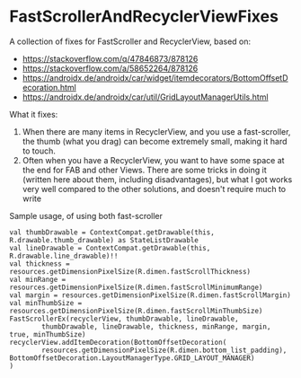 # FastScrollerAndRecyclerViewFixes
A collection of fixes for FastScroller and RecyclerView, based on:
- https://stackoverflow.com/q/47846873/878126
- https://stackoverflow.com/a/58652264/878126
- https://androidx.de/androidx/car/widget/itemdecorators/BottomOffsetDecoration.html
- https://androidx.de/androidx/car/util/GridLayoutManagerUtils.html

What it fixes:

1. When there are many items in RecyclerView, and you use a fast-scroller, the thumb (what you drag) can become extremely small, making it hard to touch.
2. Often when you have a RecyclerView, you want to have some space at the end for FAB and other Views. There are some tricks in doing it (written here about them, including disadvantages), but what I got works very well compared to the other solutions, and doesn't require much to write

Sample usage, of using both fast-scroller

    val thumbDrawable = ContextCompat.getDrawable(this, R.drawable.thumb_drawable) as StateListDrawable
    val lineDrawable = ContextCompat.getDrawable(this, R.drawable.line_drawable)!!
    val thickness = resources.getDimensionPixelSize(R.dimen.fastScrollThickness)
    val minRange = resources.getDimensionPixelSize(R.dimen.fastScrollMinimumRange)
    val margin = resources.getDimensionPixelSize(R.dimen.fastScrollMargin)
    val minThumbSize = resources.getDimensionPixelSize(R.dimen.fastScrollMinThumbSize)
    FastScrollerEx(recyclerView, thumbDrawable, lineDrawable,
            thumbDrawable, lineDrawable, thickness, minRange, margin, true, minThumbSize)
    recyclerView.addItemDecoration(BottomOffsetDecoration(
            resources.getDimensionPixelSize(R.dimen.bottom_list_padding), BottomOffsetDecoration.LayoutManagerType.GRID_LAYOUT_MANAGER)
    )
    
 
